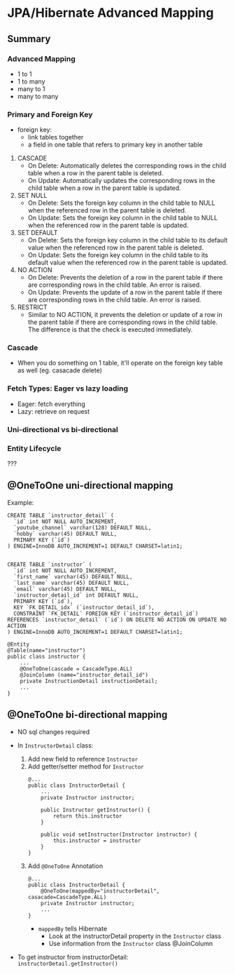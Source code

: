 # JPA/Hibernate Advanced Mapping

## Summary

### Advanced Mapping
* 1 to 1
* 1 to many
* many to 1
* many to many

### Primary and Foreign Key
* foreign key:
    * link tables together
    * a field in one table that refers to primary key in another table

1. CASCADE
    * On Delete: Automatically deletes the corresponding rows in the child table when a row in the parent table is deleted.
    * On Update: Automatically updates the corresponding rows in the child table when a row in the parent table is updated.
2. SET NULL
    * On Delete: Sets the foreign key column in the child table to NULL when the referenced row in the parent table is deleted.
    * On Update: Sets the foreign key column in the child table to NULL when the referenced row in the parent table is updated.
3. SET DEFAULT
    * On Delete: Sets the foreign key column in the child table to its default value when the referenced row in the parent table is deleted.
    * On Update: Sets the foreign key column in the child table to its default value when the referenced row in the parent table is updated.
4. NO ACTION
    * On Delete: Prevents the deletion of a row in the parent table if there are corresponding rows in the child table. An error is raised.
    * On Update: Prevents the update of a row in the parent table if there are corresponding rows in the child table. An error is raised.
5. RESTRICT
    * Similar to NO ACTION, it prevents the deletion or update of a row in the parent table if there are corresponding rows in the child table. The difference is that the check is executed immediately.

### Cascade
* When you do something on 1 table, it'll operate on the foreign key table as well (eg. casacade delete)

### Fetch Types: Eager vs lazy loading
* Eager: fetch everything
* Lazy: retrieve on request

### Uni-directional vs bi-directional

### Entity Lifecycle
???

## @OneToOne uni-directional mapping

Example:
```
CREATE TABLE `instructor_detail` (
  `id` int NOT NULL AUTO_INCREMENT,
  `youtube_channel` varchar(128) DEFAULT NULL,
  `hobby` varchar(45) DEFAULT NULL,
  PRIMARY KEY (`id`)
) ENGINE=InnoDB AUTO_INCREMENT=1 DEFAULT CHARSET=latin1;


CREATE TABLE `instructor` (
  `id` int NOT NULL AUTO_INCREMENT,
  `first_name` varchar(45) DEFAULT NULL,
  `last_name` varchar(45) DEFAULT NULL,
  `email` varchar(45) DEFAULT NULL,
  `instructor_detail_id` int DEFAULT NULL,
  PRIMARY KEY (`id`),
  KEY `FK_DETAIL_idx` (`instructor_detail_id`),
  CONSTRAINT `FK_DETAIL` FOREIGN KEY (`instructor_detail_id`) REFERENCES `instructor_detail` (`id`) ON DELETE NO ACTION ON UPDATE NO ACTION
) ENGINE=InnoDB AUTO_INCREMENT=1 DEFAULT CHARSET=latin1;
```

```
@Entity
@Table(name="instructor")
public class instructor {
    ...
    @OneToOne(cascade = CascadeType.ALL)
    @JoinColumn (name="instructor_detail_id")
    private InstructionDetail instructionDetail;
    ...
}
```

## @OneToOne bi-directional mapping

* NO sql changes required
* In `InstructorDetail` class:
    1. Add new field to reference `Instructor`
    2. Add getter/setter method for `Instructor`
        ```
        @...
        public class InstructorDetail {
            ...
            private Instructor instructor;

            public Instructor getInstructor() {
                return this.instructor
            }

            public void setInstructor(Instructor instructor) {
                this.instructor = instructor
            }
        }
        ```
    3. Add `@OneToOne` Annotation
        ```
        @...
        public class InstructorDetail {
            @OneToOne(mappedBy="instructorDetail", casacade=CascadeType.ALL)
            private Instructor instructor;
            ...
        }
        ```
        * `mappedBy` tells Hibernate
            * Look at the instructorDetail property in the `Instructor` class
            * Use information from the `Instructor` class @JoinColumn

* To get instructor from instructorDetail: `instructorDetail.getInstructor()`